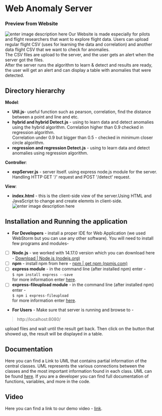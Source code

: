 


# Web Anomaly Server
### Preview from Website
![enter image description here](https://i.ibb.co/BPNBQMD/anoamlywebserver.png)
Our Website is made especially for pilots and flight researchers that want to explore flight data. 
Users can upload regular flight CSV (uses for learning the data and correlation) and another data flight CSV that we want to check for anomalies.  
The CSV files are upload to the server, and the user gets an alert when the server got the files.\
After the server runs the algorithm to learn & detect and results are ready, the user will get an alert and can display a table with anomalies that were detected. 
## Directory hierarchy

**Model**:
 - **Util.js**- useful function such as pearson, correlation, find the distance between a point and line and etc.
 - **hybrid and hybrid Detect.js** - using to learn data and detect anomalies using the hybrid algorithm. Correlation higher than 0.9 checked in regression algorithm.\
 Correlation under 0.9 but bigger than 0.5 - checked in minimum closer circle algorithm.
 - **regression and regression  Detect.js** -  using to learn data and detect anomalies using regression algorithm.

 **Controller**:
- **expServer.js** - server itself. using express node.js module for the server. Handling HTTP GET '/' request and POST '/detect' request. 

**View**:
- **index.html** - this is the client-side view of the server.Using HTML and JavaScript to change and create elemnts in client-side. 
![enter image description here](https://siliconcanals.com/wp-content/uploads/2019/08/airplane-travel-tip.jpg)
## Installation and Running the application
 - **For Developers** - install a proper IDE for Web Application (we used WebStorm but you can use any other software). You will need to install few programs and modules- 
 - [ ] **Node.js** - we worked with 14.17.0 version which you can download here - [Download | Node.js (nodejs.org)](https://nodejs.org/en/download/)
 - [ ] **npm** - install npm from here - [npm | get npm (npmjs.com)](https://www.npmjs.com/get-npm)
 - [ ] **express module** - in the command line (after installed npm) enter - \
  `$ npm install express --save` \
 for more information enter [here](https://expressjs.com/en/starter/installing.html).
 - [ ]  **express-fileupload module** - in the command line (after installed npm) enter  -\
  `$ npm i express-fileupload`\
for more information enter [here](https://www.npmjs.com/package/express-fileupload).
 - **For Users** -
 Make sure that server is running and browse  to - 
 >  http://localhost:8080/
 
 upload files and wait until the result get back. Then click on the button that showed up, the result will be displayed in a table. 
## Documentation
Here you can find a Link to UML that contains partial information of the central classes. UML represents the various connections between the classes and the most important information found in each class. UML can be found [here](https://lucid.app/lucidchart/efc80c83-86a0-4a25-b8c5-999e750ff869/view?page=0_0#). 
If you are a developer you can find full documentation of functions, variables, and more in the code.
## Video
Here you can find a link to our demo video - [link](https://youtu.be/BbjbQuLcp-E).
